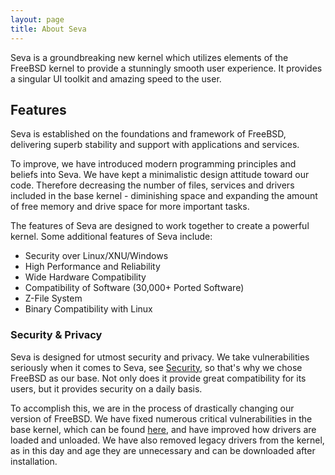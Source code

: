 ```yaml
---
layout: page
title: About Seva
---
```


Seva is a groundbreaking new kernel which utilizes elements of the FreeBSD kernel to provide a stunningly smooth user experience. It provides a singular UI toolkit and amazing speed to the user.

## Features

Seva is established on the foundations and framework of FreeBSD, delivering superb stability and support with applications and services.

To improve, we have introduced modern programming principles and beliefs into Seva. We have kept a minimalistic design attitude toward our code. Therefore decreasing the number of files, services and drivers included in the base kernel - diminishing space and expanding the amount of free memory and drive space for more important tasks.

The features of Seva are designed to work together to create a powerful kernel. Some additional features of Seva include:

* Security over Linux/XNU/Windows
* High Performance and Reliability
* Wide Hardware Compatibility
* Compatibility of Software (30,000+ Ported Software)
* Z-File System
* Binary Compatibility with Linux


### Security & Privacy

Seva is designed for utmost security and privacy. We take vulnerabilities seriously when it comes to Seva, see [Security](support/security/), so that's why we chose FreeBSD as our base. Not only does it provide great compatibility for its users, but it provides security on a daily basis.

To accomplish this, we are in the process of drastically changing our version of FreeBSD. We have fixed numerous critical vulnerabilities in the base kernel, which can be found [here](https://www.cvedetails.com/vulnerability-list/vendor_id-6/Freebsd.html), and have improved how drivers are loaded and unloaded. We have also removed legacy drivers from the kernel, as in this day and age they are unnecessary and can be downloaded after installation.